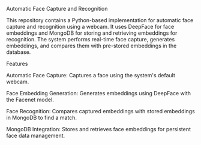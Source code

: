 Automatic Face Capture and Recognition

This repository contains a Python-based implementation for automatic face capture and recognition using a webcam. It uses DeepFace for face embeddings and MongoDB for storing and retrieving embeddings for recognition. The system performs real-time face capture, generates embeddings, and compares them with pre-stored embeddings in the database.

Features

Automatic Face Capture: Captures a face using the system's default webcam.

Face Embedding Generation: Generates embeddings using DeepFace with the Facenet model.

Face Recognition: Compares captured embeddings with stored embeddings in MongoDB to find a match.

MongoDB Integration: Stores and retrieves face embeddings for persistent face data management.
